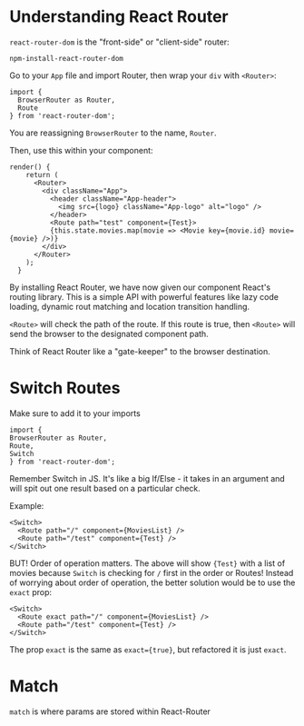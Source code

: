 # Understanding React Router

`react-router-dom` is the "front-side" or "client-side" router:

`npm-install-react-router-dom`

Go to your `App` file and import Router, then wrap your `div` with `<Router>`:

```
import {
  BrowserRouter as Router,
  Route
} from 'react-router-dom';
```

You are reassigning `BrowserRouter` to the name, `Router`.

Then, use this within your component:

```
render() {
    return (
      <Router>
        <div className="App">
          <header className="App-header">
            <img src={logo} className="App-logo" alt="logo" />
          </header>
          <Route path="test" component={Test}>
          {this.state.movies.map(movie => <Movie key={movie.id} movie={movie} />)}
        </div>
      </Router>
    );
  }
  ```

  By installing React Router, we have now given our component React's routing library. This is a simple API with powerful features like lazy code loading, dynamic rout matching and location transition handling.

  `<Route>` will check the path of the route. If this route is true, then `<Route>` will send the browser to the designated component path.

  Think of React Router like a "gate-keeper" to the browser destination.

  # Switch Routes
  Make sure to add it to your imports
  ```
  import {
  BrowserRouter as Router,
  Route,
  Switch
} from 'react-router-dom';
```

Remember Switch in JS. It's like a big If/Else - it takes in an argument and will spit out one result based on a particular check.

Example:

```
<Switch>
  <Route path="/" component={MoviesList} />
  <Route path="/test" component={Test} />
</Switch>
```

BUT! Order of operation matters.
The above will show `{Test}` with a list of movies because `Switch` is checking for `/` first in the order or Routes!
Instead of worrying about order of operation, the better solution would be to use the `exact` prop:

```
<Switch>
  <Route exact path="/" component={MoviesList} />
  <Route path="/test" component={Test} />
</Switch>
```

The prop `exact` is the same as `exact={true}`, but refactored it is just `exact`.

# Match
`match` is where params are stored within React-Router